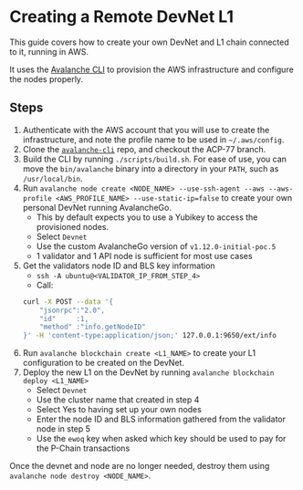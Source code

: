 # Creating a Remote DevNet L1

This guide covers how to create your own DevNet and L1 chain connected to it, running in AWS.

It uses the [Avalanche CLI](https://github.com/ava-labs/avalanche-cli) to provision the AWS infrastructure and configure the nodes properly.

## Steps
1. Authenticate with the AWS account that you will use to create the infrastructure, and note the profile name to be used in `~/.aws/config`.
2. Clone the [`avalanche-cli`](https://github.com/ava-labs/avalanche-cli) repo, and checkout the ACP-77 branch. 
3. Build the CLI by running `./scripts/build.sh`. For ease of use, you can move the `bin/avalanche` binary into a directory in your `PATH`, such as `/usr/local/bin`. 
4. Run `avalanche node create <NODE_NAME> --use-ssh-agent --aws --aws-profile <AWS_PROFILE_NAME> --use-static-ip=false` to create your own personal DevNet running AvalancheGo.
    * This by default expects you to use a Yubikey to access the provisioned nodes.
    * Select `Devnet`
    * Use the custom AvalancheGo version of `v1.12.0-initial-poc.5`
    * 1 validator and 1 API node is sufficient for most use cases
5. Get the validators node ID and BLS key information
    * `ssh -A ubuntu@<VALIDATOR_IP_FROM_STEP_4>`
    * Call: 
    ```bash
    curl -X POST --data '{
        "jsonrpc":"2.0",
        "id"     :1,
        "method" :"info.getNodeID"
    }' -H 'content-type:application/json;' 127.0.0.1:9650/ext/info
    ```
6. Run `avalanche blockchain create <L1_NAME>` to create your L1 configuration to be created on the DevNet.
7. Deploy the new L1 on the DevNet by running `avalanche blockchain deploy <L1_NAME>`
    * Select `Devnet`
    * Use the cluster name that created in step 4
    * Select Yes to having set up your own nodes
    * Enter the node ID and BLS information gathered from the validator node in step 5
    * Use the `ewoq` key when asked which key should be used to pay for the P-Chain transactions

Once the devnet and node are no longer needed, destroy them using `avalanche node destroy <NODE_NAME>`.

